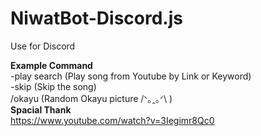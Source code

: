 # NiwatBot-Discord.js
 Use for Discord 
 
 **Example Command** <br>
 -play search (Play song from Youtube by Link or Keyword)<br>
 -skip (Skip the song)<br>
 /okayu (Random Okayu picture /ᐠ｡ꞈ｡ᐟ\ )<br>
 **Spacial Thank**<br>
 https://www.youtube.com/watch?v=3Iegimr8Qc0
 
